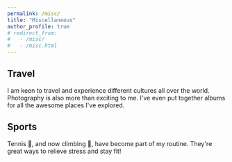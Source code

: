 ```yaml
---
permalink: /misc/
title: "Miscellaneous"
author_profile: true
# redirect_from: 
#   - /misc/
#   - /misc.html
---
```


## Travel
I am keen to travel and experience different cultures all over the world. Photography is also more than exciting to me. I've even put together albums for all the awesome places I've explored.

## Sports
Tennis 🎾, and now climbing 🧗, have become part of my routine. They're great ways to relieve stress and stay fit!